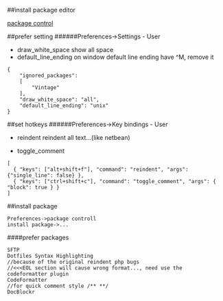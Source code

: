 

##install package editor

[package control]

##prefer setting
######Preferences->Settings - User

- draw_white_space
show all space
- default_line_ending
on window default line ending have ^M, remove it


```
{
	"ignored_packages":
	[
		"Vintage"
	],
    "draw_white_space": "all",
    "default_line_ending": "unix"
}
```

##set hotkeys
######Preferences->Key bindings - User

- reindent
reindent all text...(like netbean)

- toggle_comment

```
[
  { "keys": ["alt+shift+f"], "command": "reindent", "args": {"single_line": false} },
  { "keys": ["ctrl+shift+c"], "command": "toggle_comment", "args": { "block": true } }
]
```

##install package

```
Preferences->package controll
install package->...
```

####prefer packages
```
SFTP
Dotfiles Syntax Highlighting
//because of the original reindent php bugs
//<<<EOL section will cause wrong format..., need use the codeformatter plugin
CodeFormatter
//for quick comment style /** **/
DocBlockr
```


[package control]:https://sublime.wbond.net/installation
